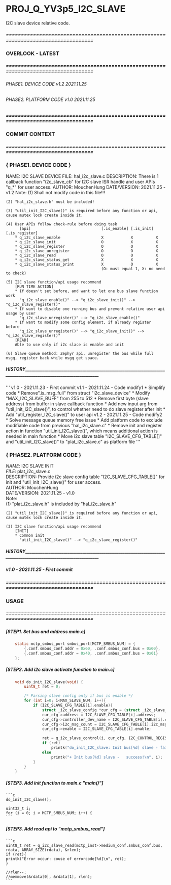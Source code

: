 # PROJ_Q_YV3p5_I2C_SLAVE
I2C slave device relative code.
##### ==================================================================================
### OVERLOOK - LATEST
##### ==================================================================================
###### PHASE1. DEVICE CODE	v1.2	2021.11.25
###### PHASE2. PLATFORM CODE	v1.0	2021.11.25

##### ==================================================================================
### COMMIT CONTEXT
##### ==================================================================================
### { PHASE1. DEVICE CODE }
  NAME: I2C SLAVE DEVICE
  FILE: hal_i2c_slave.c
  DESCRIPTION: There is 1 callback function "i2c_slave_cb" for I2C slave ISR handle and user APIs "q_*" for user access.
  AUTHOR: MouchenHung
  DATE/VERSION: 2021.11.25 - v1.2
  Note: 
    (1) Shall not modify code in this file!!!

    (2) "hal_i2c_slave.h" must be included!

    (3) "util_init_I2C_slave()" is required before any function or api, cause mutex lock create inside it.

    (4) User APIs follow check-rule before doing task 
          [api]                               [.is_enable] [.is_init] [.is_register]
        * q_i2c_slave_enable                  X            X          X
        * q_i2c_slave_init                    O            X          X
        * q_i2c_slave_register                O            O          X
        * q_i2c_slave_unregister              O            O          X
        * q_i2c_slave_read                    O            O          X
        * q_i2c_slave_status_get              X            X          X
        * q_i2c_slave_status_print            X            O          X
                                              (O: must equal 1, X: no need to check)

    (5) I2C slave function/api usage recommend
        [RUN TIME ACTION]
        * If doesn't set before, and want to let one bus slave function work 
          "q_i2c_slave_enable()" --> "q_i2c_slave_init()" --> "q_i2c_slave_register()"
        * If want to disable one running bus and prevent relative user api usage by user
          "q_i2c_slave_unregister()" --> "q_i2c_slave_enable()"
        * If want to modify some config element, if already register before
          "q_i2c_slave_unregister()" --> "q_i2c_slave_init()" --> "q_i2c_slave_register()"
        [READ]
        Able to use only if i2c slace is enable and init

    (6) Slave queue method: Zephyr api, unregister the bus while full msgq, register back while msgq get space.

##### _____HISTORY___________________________________________________________________________________________________________________
'''
v1.0 - 2021.11.23 - First commit
v1.1 - 2021.11.24 - Code modify1
		    * Simplify code
		    * Remove".is_msg_full" from struct "i2c_slave_device"
		    * Modify "MAX_I2C_SLAVE_BUFF" from 255 to 512
		    * Remove first byte (slave address) from buffer in slave callback function
		    * Add new input arg from "util_init_I2C_slave()", to control whether need to do slave register after init
		    * Add "util_register_I2C_slave()" to user api
v1.2 - 2021.11.25 - Code modify2
		    * Solve message queue memory free issue
		    * Add platform code to exclude modifiable code from previous "hal_i2c_slave.c"
		    * Remove init and register action in function "util_init_I2C_slave()", which means additional action is needed in main function
		    * Move i2c slave table "I2C_SLAVE_CFG_TABLE[]" and "util_init_I2C_slave()" to "plat_i2c_slave.c" as platform file
'''
### { PHASE2. PLATFORM CODE }
*NAME*: I2C SLAVE INIT<br>
  *FILE*: plat_i2c_slave.c<br>
  DESCRIPTION: Provide i2c slave config table "I2C_SLAVE_CFG_TABLE[]" for init and "util_init_I2C_slave()" for user access.<br>
  AUTHOR: MouchenHung<br>
  DATE/VERSION: 2021.11.25 - v1.0<br>
  Note: <br>
    (1) "plat_i2c_slave.h" is included by "hal_i2c_slave.h"

    (2) "util_init_I2C_slave()" is required before any function or api, cause mutex lock create inside it.

    (3) I2C slave function/api usage recommend
        [INIT]
        * Common init
          "util_init_I2C_slave()" --> "q_i2c_slave_register()"

##### _____HISTORY___________________________________________________________________________________________________________________
##### v1.0 - 2021.11.25 - First commit



##### ==================================================================================
### USAGE
##### ==================================================================================
##### [STEP1. Set bus and address main.c]
```c
	static mctp_smbus_port smbus_port[MCTP_SMBUS_NUM] = {
		{.conf.smbus_conf.addr = 0x60, .conf.smbus_conf.bus = 0x00},
		{.conf.smbus_conf.addr = 0x40, .conf.smbus_conf.bus = 0x01}
	};
```
##### [STEP2. Add i2c slave activate function to main.c]
```c
	void do_init_I2C_slave(void) {
		uint8_t ret = 0;

	  	/* Parsing slave config only if bus is enable */
	  	for (int i=0; i<MAX_SLAVE_NUM; i++){
			if (I2C_SLAVE_CFG_TABLE[i].enable){
				struct _i2c_slave_config *cur_cfg = (struct _i2c_slave_config *)malloc(sizeof(struct _i2c_slave_config));
				cur_cfg->address = I2C_SLAVE_CFG_TABLE[i].address;
				cur_cfg->controller_dev_name = I2C_SLAVE_CFG_TABLE[i].controller_dev_name;
				cur_cfg->i2c_msg_count = I2C_SLAVE_CFG_TABLE[i].i2c_msg_count;
				cur_cfg->enable = I2C_SLAVE_CFG_TABLE[i].enable;

				ret = q_i2c_slave_control(i, cur_cfg, I2C_CONTROL_REGISTER);
				if (ret)
					printk("do_init_I2C_slave: Init bus[%d] slave - failed, cause of errorcode[%d]\n", i, ret);
				else
					printk("+ Init bus[%d] slave -   success!\n", i);
			}
	  	}
	}
```
##### [STEP3. Add init function to main.c "main()"]
	```c
	do_init_I2C_slave();

	uint32_t i;
	for (i = 0; i < MCTP_SMBUS_NUM; i++) {
	```

##### [STEP3. Add read api to "mctp_smbus_read"]
	```c
	uint8_t ret = q_i2c_slave_read(mctp_inst->medium_conf.smbus_conf.bus, rdata, ARRAY_SIZE(rdata), &rlen);
	if (ret){
	printk("Error occur: couse of errorcode[%d]\n", ret);
	}

	//rlen--;
	//memmove(&rdata[0], &rdata[1], rlen);
	```
